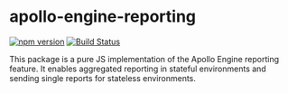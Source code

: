 # apollo-engine-reporting

[![npm version](https://badge.fury.io/js/apollo-engine-reporting.svg)](https://badge.fury.io/js/apollo-engine-reporting)
[![Build Status](https://circleci.com/gh/apollographql/apollo-server.svg?style=svg)](https://circleci.com/gh/apollographql/apollo-server)

This package is a pure JS implementation of the Apollo Engine reporting feature. It enables aggregated reporting in stateful environments and sending single reports for stateless environments.
